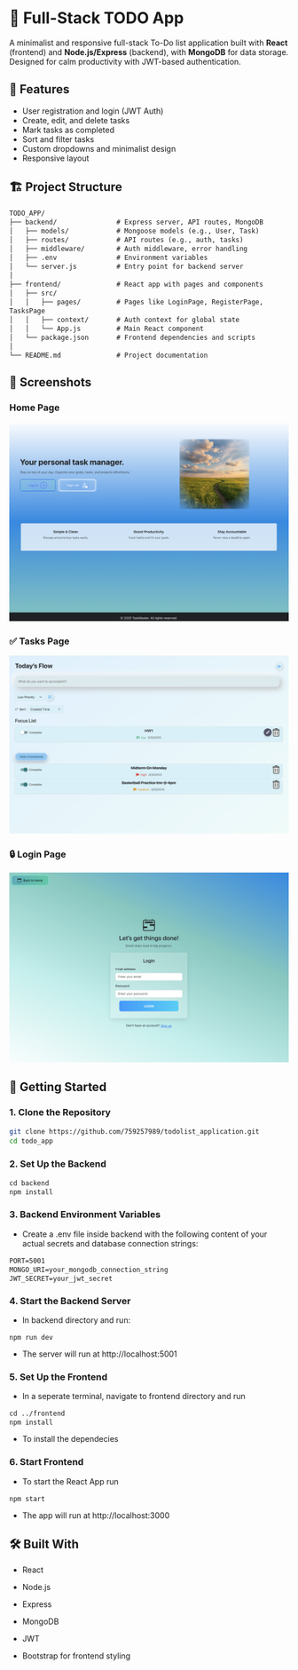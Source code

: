# 📝 Full-Stack TODO App

A minimalist and responsive full-stack To-Do list application built with **React** (frontend) and **Node.js/Express** (backend), with **MongoDB** for data storage. Designed for calm productivity with JWT-based authentication.

## 🌟 Features

- User registration and login (JWT Auth)
- Create, edit, and delete tasks
- Mark tasks as completed
- Sort and filter tasks
- Custom dropdowns and minimalist design
- Responsive layout

## 🏗️ Project Structure
```
TODO_APP/
├── backend/               # Express server, API routes, MongoDB 
│   ├── models/            # Mongoose models (e.g., User, Task)
│   ├── routes/            # API routes (e.g., auth, tasks)
│   ├── middleware/        # Auth middleware, error handling
│   ├── .env               # Environment variables
│   └── server.js          # Entry point for backend server
│
├── frontend/              # React app with pages and components
│   ├── src/
│   │   ├── pages/         # Pages like LoginPage, RegisterPage, TasksPage
│   │   ├── context/       # Auth context for global state
│   │   └── App.js         # Main React component
│   └── package.json       # Frontend dependencies and scripts
│
└── README.md              # Project documentation

```

## 📸 Screenshots

###  Home Page
![Login Page](./screenshots/homepage.png)

### ✅ Tasks Page
![Tasks Page](./screenshots/tasks-page.png)

### 🔒 Login Page
![Login Page](./screenshots/login-page.png)



## 🚀 Getting Started

### 1. Clone the Repository
```bash
git clone https://github.com/759257989/todolist_application.git
cd todo_app
```
### 2. Set Up the Backend
```
cd backend
npm install
```
### 3. Backend Environment Variables
- Create a .env file inside backend with the following content of your actual secrets and database connection strings:
```
PORT=5001
MONGO_URI=your_mongodb_connection_string
JWT_SECRET=your_jwt_secret
```
### 4. Start the Backend Server
- In backend directory and run:
```
npm run dev
```
- The server will run at http://localhost:5001

### 5. Set Up the Frontend 
- In a seperate terminal, navigate to frontend directory and run
```
cd ../frontend
npm install
```
- To install the dependecies

### 6. Start Frontend
- To start the React App run
```
npm start
```
- The app will run at http://localhost:3000


## 🛠️ Built With
- React

- Node.js

- Express

- MongoDB

- JWT
- Bootstrap for frontend styling
